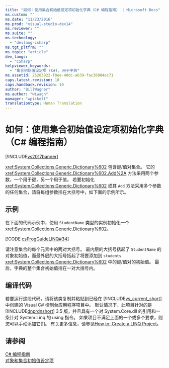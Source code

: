 ```yaml
---
title: "如何：使用集合初始值设定项初始化字典（C# 编程指南） | Microsoft Docs"
ms.custom: ""
ms.date: "11/23/2016"
ms.prod: "visual-studio-dev14"
ms.reviewer: ""
ms.suite: ""
ms.technology: 
  - "devlang-csharp"
ms.tgt_pltfrm: ""
ms.topic: "article"
dev_langs: 
  - "CSharp"
helpviewer_keywords: 
  - "集合初始值设定项 (C#), 用于字典"
ms.assetid: 25283922-f8ee-40dc-a639-fac30804ec71
caps.latest.revision: 10
caps.handback.revision: 10
author: "BillWagner"
ms.author: "wiwagn"
manager: "wpickett"
translationtype: Human Translation
---
```

# 如何：使用集合初始值设定项初始化字典（C# 编程指南）
[!INCLUDE[vs2017banner](../../../csharp/includes/vs2017banner.md)]

<xref:System.Collections.Generic.Dictionary%602> 包含键\/值对集合。  它的 <xref:System.Collections.Generic.Dictionary%602.Add%2A> 方法采用两个参数，一个用于键，另一个用于值。  若要初始化 <xref:System.Collections.Generic.Dictionary%602> 或其 `Add` 方法采用多个参数的任何集合，请将每组参数括在大括号中，如下面的示例所示。  
  
## 示例  
 在下面的代码示例中，使用 `StudentName` 类型的实例初始化一个 <xref:System.Collections.Generic.Dictionary%602>。  
  
 [!CODE [csProgGuideLINQ#34](../CodeSnippet/VS_Snippets_VBCSharp/csProgGuideLINQ#34)]  
  
 请注意集合的每个元素中的两对大括号。  最内层的大括号括起了 `StudentName` 的对象初始值，而最外层的大括号括起了将要添加到 `students` <xref:System.Collections.Generic.Dictionary%602> 中的键\/值对的初始值。  最后，字典的整个集合初始值括在一对大括号内。  
  
## 编译代码  
 若要运行这段代码，请将该类复制并粘贴到已经在 [!INCLUDE[vs_current_short](../../../csharp/programming-guide/classes-and-structs/includes/vs_current_short_md.md)] 中创建的 Visual C\# 控制台应用程序项目中。  默认情况下，此项目针对的是 [!INCLUDE[dnprdnshort](../../../csharp/getting-started/includes/dnprdnshort_md.md)] 3.5 版，并且具有一个对 System.Core.dll 的引用和一条针对 System.Linq 的 using 指令。  如果项目不满足上面的一个或多个要求，则您可以手动添加它们。  有关更多信息，请参见[How to: Create a LINQ Project](../Topic/How%20to:%20Create%20a%20LINQ%20Project.md)。  
  
## 请参阅  
 [C\# 编程指南](../../../csharp/programming-guide/index.md)   
 [对象和集合初始值设定项](../../../csharp/programming-guide/classes-and-structs/object-and-collection-initializers.md)